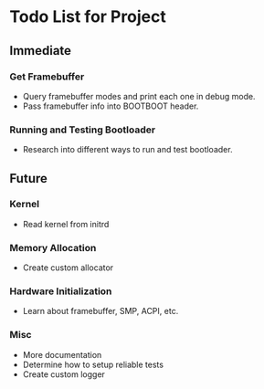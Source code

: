 # Todo List for Project

## Immediate

### Get Framebuffer

* Query framebuffer modes and print each one in debug mode.
* Pass framebuffer info into BOOTBOOT header.

### Running and Testing Bootloader

* Research into different ways to run and test bootloader.

## Future

### Kernel

* Read kernel from initrd

### Memory Allocation

* Create custom allocator

### Hardware Initialization

* Learn about framebuffer, SMP, ACPI, etc.

### Misc

* More documentation
* Determine how to setup reliable tests
* Create custom logger
